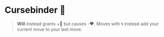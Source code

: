 # __Cursebinder__ 🖤 
> __Will__ instead grants +🔷 but causes -❤️. Moves with 🌀 instead add your current move to your last move. 
